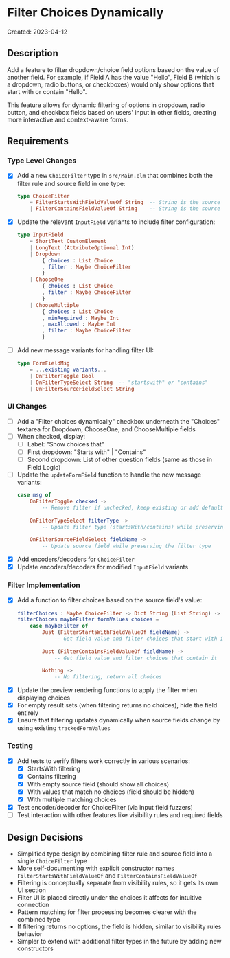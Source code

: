 # Filter Choices Dynamically

Created: 2023-04-12

## Description

Add a feature to filter dropdown/choice field options based on the value of another field. For example, if Field A has the value "Hello", Field B (which is a dropdown, radio buttons, or checkboxes) would only show options that start with or contain "Hello".

This feature allows for dynamic filtering of options in dropdown, radio button, and checkbox fields based on users' input in other fields, creating more interactive and context-aware forms.

## Requirements

### Type Level Changes

- [x] Add a new `ChoiceFilter` type in `src/Main.elm` that combines both the filter rule and source field in one type:
  ```elm
  type ChoiceFilter
      = FilterStartsWithFieldValueOf String  -- String is the source field name
      | FilterContainsFieldValueOf String    -- String is the source field name
  ```

- [x] Update the relevant `InputField` variants to include filter configuration:
  ```elm
  type InputField
      = ShortText CustomElement
      | LongText (AttributeOptional Int)
      | Dropdown 
          { choices : List Choice
          , filter : Maybe ChoiceFilter
          }
      | ChooseOne 
          { choices : List Choice
          , filter : Maybe ChoiceFilter
          }
      | ChooseMultiple
          { choices : List Choice
          , minRequired : Maybe Int
          , maxAllowed : Maybe Int
          , filter : Maybe ChoiceFilter
          }
  ```

- [ ] Add new message variants for handling filter UI:
  ```elm
  type FormFieldMsg
      = ...existing variants...
      | OnFilterToggle Bool
      | OnFilterTypeSelect String  -- "startswith" or "contains"
      | OnFilterSourceFieldSelect String
  ```

### UI Changes

- [ ] Add a "Filter choices dynamically" checkbox underneath the "Choices" textarea for Dropdown, ChooseOne, and ChooseMultiple fields
- [ ] When checked, display:
  - [ ] Label: "Show choices that"
  - [ ] First dropdown: "Starts with" | "Contains"
  - [ ] Second dropdown: List of other question fields (same as those in Field Logic)
- [ ] Update the `updateFormField` function to handle the new message variants:
  ```elm
  case msg of
      OnFilterToggle checked ->
          -- Remove filter if unchecked, keep existing or add default if checked
      
      OnFilterTypeSelect filterType ->
          -- Update filter type (startsWith/contains) while preserving the source field
      
      OnFilterSourceFieldSelect fieldName ->
          -- Update source field while preserving the filter type
  ```
- [x] Add encoders/decoders for `ChoiceFilter`
- [x] Update encoders/decoders for modified `InputField` variants

### Filter Implementation

- [x] Add a function to filter choices based on the source field's value:
  ```elm
  filterChoices : Maybe ChoiceFilter -> Dict String (List String) -> List Choice -> List Choice
  filterChoices maybeFilter formValues choices =
      case maybeFilter of
          Just (FilterStartsWithFieldValueOf fieldName) ->
              -- Get field value and filter choices that start with it
              
          Just (FilterContainsFieldValueOf fieldName) ->
              -- Get field value and filter choices that contain it
              
          Nothing ->
              -- No filtering, return all choices
  ```
- [x] Update the preview rendering functions to apply the filter when displaying choices
- [x] For empty result sets (when filtering returns no choices), hide the field entirely 
- [x] Ensure that filtering updates dynamically when source fields change by using existing `trackedFormValues`

### Testing

- [x] Add tests to verify filters work correctly in various scenarios:
  - [x] StartsWith filtering
  - [x] Contains filtering
  - [x] With empty source field (should show all choices)
  - [x] With values that match no choices (field should be hidden)
  - [x] With multiple matching choices
- [x] Test encoder/decoder for ChoiceFilter (via input field fuzzers)
- [ ] Test interaction with other features like visibility rules and required fields

## Design Decisions

- Simplified type design by combining filter rule and source field into a single `ChoiceFilter` type
- More self-documenting with explicit constructor names `FilterStartsWithFieldValueOf` and `FilterContainsFieldValueOf`
- Filtering is conceptually separate from visibility rules, so it gets its own UI section
- Filter UI is placed directly under the choices it affects for intuitive connection
- Pattern matching for filter processing becomes clearer with the combined type
- If filtering returns no options, the field is hidden, similar to visibility rules behavior
- Simpler to extend with additional filter types in the future by adding new constructors
